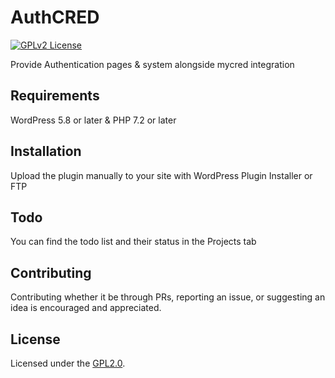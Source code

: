 # AuthCRED

[![GPLv2 License](https://img.shields.io/badge/License-GPL%20v2-yellow.svg)](https://opensource.org/licenses/)

Provide Authentication pages & system alongside mycred integration

## Requirements

WordPress 5.8 or later & PHP 7.2 or later

## Installation

Upload the plugin manually to your site with WordPress Plugin Installer or FTP
    
## Todo

You can find the todo list and their status in the Projects tab

## Contributing

Contributing whether it be through PRs, reporting an issue, or suggesting an idea is encouraged and appreciated.

## License

Licensed under the [GPL2.0](https://github.com/iniznet/authcred/blob/master/LICENSE).